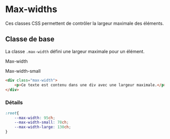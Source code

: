 
# Max-widths

Ces classes CSS permettent de contrôler la largeur maximale des éléments.

## Classe de base

La classe `.max-width` défini une largeur maximale pour un élément.

<div className="html-preview">
    <div className="max-width" style={{ background: "lightblue"}}>
        <p>Max-width</p>
    </div>
    <div className="max-width-small" style={{ background: "lightblue"}}>
        <p>Max-width-small</p>
    </div>
</div>

```html title="HTML"
<div class="max-width">
    <p>Ce texte est contenu dans une div avec une largeur maximale.</p>
</div>
```

### Détails 

```css
:root{
    --max-width: 95ch;
    --max-width-small: 78ch;
    --max-width-large: 130ch;
}
```